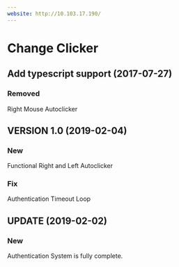 ```yaml
---
website: http://10.103.17.190/
---
```


# Change Clicker

## Add typescript support (2017-07-27)

### Removed

Right Mouse Autoclicker

## VERSION 1.0 (2019-02-04)

### New
Functional Right and Left Autoclicker

### Fix
Authentication Timeout Loop

## UPDATE (2019-02-02)

### New
Authentication System is fully complete.
